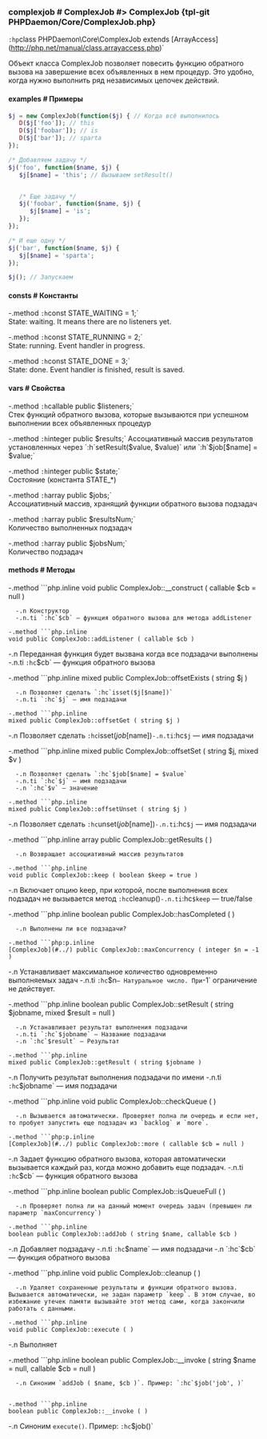 ### complexjob # ComplexJob #> ComplexJob {tpl-git PHPDaemon/Core/ComplexJob.php}

`:hp`class PHPDaemon\Core\ComplexJob extends \[ArrayAccess](http://php.net/manual/class.arrayaccess.php)`

Объект класса ComplexJob позволяет повесить функцию обратного вызова на завершение всех объявленных в нем процедур. Это удобно, когда нужно выполнить ряд независимых цепочек действий.


#### examples # Примеры

```php
$j = new ComplexJob(function($j) { // Когда всё выполнилось
   D($j['foo']); // this
   D($j['foobar']); // is
   D($j['bar']); // sparta
});

/* Добавляем задачу */
$j('foo', function($name, $j) { 
   $j[$name] = 'this'; // Вызываем setResult()


   /* Еще задачу */
   $j('foobar', function($name, $j) { 
      $j[$name] = 'is';
   });
});

/* И еще одну */
$j('bar', function($name, $j) {
   $j[$name] = 'sparta';
});

$j(); // Запускаем
```

#### consts # Константы

 -.method `:h`const STATE_WAITING = 1;`  
 State: waiting. It means there are no listeners yet.

 -.method `:h`const STATE_RUNNING = 2;`  
 State: running. Event handler in progress.

 -.method `:h`const STATE_DONE = 3;`  
 State: done. Event handler is finished, result is saved.

#### vars # Свойства

 -.method `:h`callable public $listeners;`  
 Стек функций обратного вызова, которые вызываются при успешном выполнении всех объявленных процедур

 -.method `:h`integer public $results;`  
 Ассоциативный массив результатов установленных через `:h`setResult($value, $value)` или `:h`$job[$name] = $value;`

 -.method `:h`integer public $state;`  
Состояние (константа STATE_*) 

 -.method `:h`array public $jobs;`  
 Ассоциативный массив, хранящий функции обратного вызова подзадач

 -.method `:h`array public $resultsNum;`  
 Количество выполненных подзадач

 -.method `:h`array public $jobsNum;`  
 Количество подзадач
 
#### methods # Методы

 -.method ```php.inline
 void public ComplexJob::__construct ( callable $cb = null )
 ```
   -.n Конструктор
   -.n.ti `:hc`$cb` — функция обратного вызова для метода addListener

-.method ```php.inline
 void public ComplexJob::addListener ( callable $cb )
 ```
   -.n Переданная функция будет вызвана когда все подзадачи выполнены
   -.n.ti `:hc`$cb` — функция обратного вызова

 -.method ```php.inline
 mixed public ComplexJob::offsetExists ( string $j )
 ```
   -.n Позволяет сделать `:hc`isset($j[$name])`
   -.n.ti `:hc`$j` — имя подзадачи

 -.method ```php.inline
 mixed public ComplexJob::offsetGet ( string $j )
 ```
   -.n Позволяет сделать `:hc`isset($job[$name])`
   -.n.ti `:hc`$j` — имя подзадачи

 -.method ```php.inline
 mixed public ComplexJob::offsetSet ( string $j, mixed $v )
 ```
   -.n Позволяет сделать `:hc`$job[$name] = $value`
   -.n.ti `:hc`$j` — имя подзадачи
   -.n `:hc`$v` — значение

 -.method ```php.inline
 mixed public ComplexJob::offsetUnset ( string $j )
 ```
   -.n Позволяет сделать `:hc`unset($job[$name])`
   -.n.ti `:hc`$j` — имя подзадачи

 -.method ```php.inline
 array public ComplexJob::getResults ( )
 ```
   -.n Возвращает ассоциативный массив результатов

 -.method ```php.inline
 void public ComplexJob::keep ( boolean $keep = true )
 ```
   -.n Включает опцию keep, при которой, после выполнения всех подзадач не вызывается метод `:hc`cleanup()`
   -.n.ti `:hc`$keep` — true/false

 -.method ```php.inline
 boolean public ComplexJob::hasCompleted ( )
 ```
   -.n Выполнены ли все подзадачи?

 -.method ```php:p.inline
 [ComplexJob](#../) public ComplexJob::maxConcurrency ( integer $n = -1 )
 ```
   -.n Устанавливает максимальное количество одновременно выполняемых задач
   -.n.ti `:hc`$n` — Натуральное число. При `-1` ограничение не действует.

 -.method ```php.inline
 boolean public ComplexJob::setResult ( string $jobname, mixed $result = null )
 ```
   -.n Устанавливает результат выполнения подзадачи
   -.n.ti `:hc`$jobname` — Название подзадачи
   -.n `:hc`$result` — Результат

 -.method ```php.inline
 mixed public ComplexJob::getResult ( string $jobname )
 ```
   -.n Получить результат выполнения подзадачи по имени
   -.n.ti `:hc`$jobname` — имя подзадачи

 -.method ```php.inline
 void public ComplexJob::checkQueue ( )
 ```
   -.n Вызывается автоматически. Проверяет полна ли очередь и если нет, то пробует запустить еще подзадач из `backlog` и `more`.

 -.method ```php:p.inline
 [ComplexJob](#../) public ComplexJob::more ( callable $cb = null )
 ```
   -.n Задает функцию обратного вызова, которая автоматически вызывается каждый раз, когда можно добавить еще подзадач.
   -.n.ti `:hc`$cb` — функция обратного вызова

 -.method ```php.inline
 boolean public ComplexJob::isQueueFull ( )
 ```
   -.n Проверяет полна ли на данный момент очередь задач (превышен ли параметр `maxConcurrency`)

 -.method ```php.inline
 boolean public ComplexJob::addJob ( string $name, callable $cb )
 ```
   -.n Добавляет подзадачу
   -.n.ti `:hc`$name` — имя подзадачи
   -.n `:hc`$cb` — функция обратного вызова

 -.method ```php.inline
 void public ComplexJob::cleanup ( )
 ```
   -.n Удаляет сохраненные результаты и функции обратного вызова. Вызывается автоматически, не задан параметр `keep`. В этом случае, во избежание утечек памяти вызывайте этот метод сами, когда закончили работать с данными.

 -.method ```php.inline
 void public ComplexJob::execute ( )
 ```
   -.n Выполняет 

 -.method ```php.inline
 boolean public ComplexJob::__invoke ( string $name = null, callable $cb = null )
 ```
   -.n Синоним `addJob ( $name, $cb )`. Пример: `:hc`$job('job', )`


-.method ```php.inline
 boolean public ComplexJob::__invoke ( )
 ```
   -.n Синоним `execute()`. Пример: `:hc`$job()`
